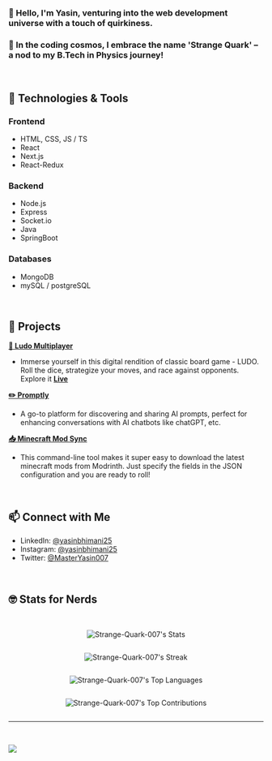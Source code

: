 ### 👋 Hello, I'm Yasin, venturing into the web development universe with a touch of quirkiness. 
### 🌌 In the coding cosmos, I embrace the name 'Strange Quark' – a nod to my B.Tech in Physics journey!

<br/>

## 🔧 Technologies & Tools

### Frontend
- HTML, CSS, JS / TS
- React
- Next.js
- React-Redux

### Backend
- Node.js 
- Express
- Socket.&#8203;io 
- Java 
- SpringBoot

### Databases
- MongoDB
- mySQL / postgreSQL

<br/>

## 🚀 Projects

[**🎲 Ludo Multiplayer**](https://github.com/Strange-Quark-007/nextjs-redux-ludo)
   - Immerse yourself in this digital rendition of classic board game - LUDO. Roll the dice, strategize your moves, and race against opponents. Explore it [**Live**](https://nextjs-redux-ludo-strange-quark-projects.vercel.app/)

[**✏️ Promptly**](https://github.com/Strange-Quark-007/promptly)
   - A go-to platform for discovering and sharing AI prompts, perfect for enhancing conversations with AI chatbots like chatGPT, etc.

[**📥 Minecraft Mod Sync**](https://github.com/Strange-Quark-007/MinecraftModSync)
   - This command-line tool makes it super easy to download the latest minecraft mods from Modrinth. Just specify the fields in the JSON configuration and you are ready to roll!

<br/>

## 📫 Connect with Me
- LinkedIn: [@yasinbhimani25](https://www.linkedin.com/in/yasinbhimani25/)
- Instagram: [@yasinbhimani25](https://www.instagram.com/yasinbhimani25/)
- Twitter: [@MasterYasin007](https://twitter.com/MasterYasin007)

<br/>

## 🤓 Stats for Nerds

<br/>

<div align="center" style="display: flex; flex-direction: column;">

![Strange-Quark-007's Stats](https://github-readme-stats.vercel.app/api?username=Strange-Quark-007&theme=ayu-mirage&show_icons=true&hide_border=false&count_private=false)

![Strange-Quark-007's Streak](https://github-readme-streak-stats.herokuapp.com/?user=Strange-Quark-007&theme=ayu-mirage&hide_border=false)

![Strange-Quark-007's Top Languages](https://github-readme-stats.vercel.app/api/top-langs/?username=Strange-Quark-007&theme=ayu-mirage&show_icons=true&hide_border=false&layout=compact)

![Strange-Quark-007's Top Contributions](https://github-contributor-stats.vercel.app/api?username=Strange-Quark-007&limit=7&theme=ayu-mirage&combine_all_yearly_contributions=true)


</div>

---
<br/>

[![](https://visitcount.itsvg.in/api?id=Strange-Quark-007&icon=0&color=9)](https://visitcount.itsvg.in)
